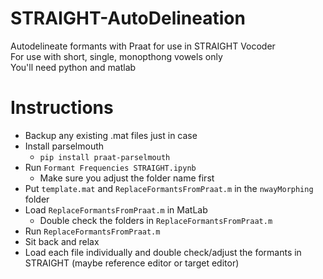 # STRAIGHT-AutoDelineation
Autodelineate formants with Praat for use in STRAIGHT Vocoder  
For use with short, single, monopthong vowels only  
You'll need python and matlab  

# Instructions

- Backup any existing .mat files just in case
- Install parselmouth
  - `pip install praat-parselmouth`
- Run `Formant Frequencies STRAIGHT.ipynb`
    - Make sure you adjust the folder name first
- Put `template.mat` and `ReplaceFormantsFromPraat.m` in the `nwayMorphing` folder
- Load `ReplaceFormantsFromPraat.m` in MatLab
    - Double check the folders in `ReplaceFormantsFromPraat.m`
- Run  `ReplaceFormantsFromPraat.m`
- Sit back and relax
- Load each file individually and double check/adjust the formants in STRAIGHT (maybe reference editor or target editor)
